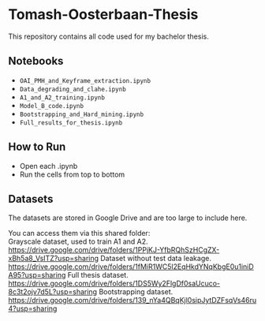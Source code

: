# Tomash-Oosterbaan-Thesis
This repository contains all code used for my bachelor thesis.

## Notebooks

- `OAI_PMH_and_Keyframe_extraction.ipynb`
- `Data_degrading_and_clahe.ipynb`
- `A1_and_A2_training.ipynb`
- `Model_B_code.ipynb`
- `Bootstrapping_and_Hard_mining.ipynb`
- `Full_results_for_thesis.ipynb`

## How to Run

- Open each .ipynb
- Run the cells from top to bottom

## Datasets

The datasets are stored in Google Drive and are too large to include here.

You can access them via this shared folder:  
Grayscale dataset, used to train A1 and A2. https://drive.google.com/drive/folders/1PPjKJ-YfbRQhSzHCgZX-xBh5a8_VsITZ?usp=sharing
Dataset without test data leakage. https://drive.google.com/drive/folders/1fMiR1WC5l2EqHkdYNqKbgE0u1iniDA95?usp=sharing
Full thesis dataset. https://drive.google.com/drive/folders/1DS5Wy2FlgDf0saUcuco-8c3t2ojv7d5L?usp=sharing 
Bootstrapping dataset. https://drive.google.com/drive/folders/139_nYa4QBqKjl0sipJytDZFsqVs46ru4?usp=sharing 
